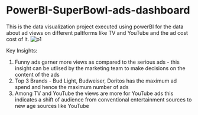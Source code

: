 # PowerBI-SuperBowl-ads-dashboard
This is the data visualization project executed using powerBI for the data about ad views on different paltforms like TV and YouTube and the ad cost cost of it. 
![p1](https://github.com/Harikrishnan-Nair/PowerBI-SuperBowl-ads-dashboard/assets/95662379/1aae3428-fdce-431a-ad15-86a45c2d07c4)

Key Insights:
1. Funny ads garner more views as compared to the serious ads - this insight can be utlised by the marketing team to make decisions on the content of the ads
2. Top 3 Brands - Bud Light, Budweiser, Doritos has the maximum ad spend and hence the maximum number of ads
3. Among TV and YouTube the views are more for YouTube ads this indicates a shift of audience from conventional entertainment sources to new age sources like YouTube 
